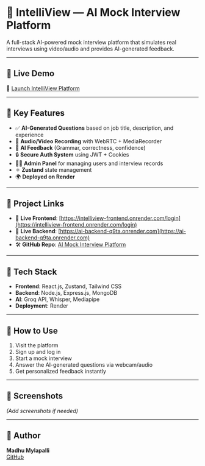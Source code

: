 # 💼 IntelliView — AI Mock Interview Platform

A full-stack AI-powered mock interview platform that simulates real interviews using video/audio and provides AI-generated feedback.

---

## 🚀 Live Demo

🔗 [Launch IntelliView Platform](https://intelliview-frontend.onrender.com/login)

---

## 🧠 Key Features

- ✅ **AI-Generated Questions** based on job title, description, and experience
- 🎤 **Audio/Video Recording** with WebRTC + MediaRecorder
- 🤖 **AI Feedback** (Grammar, correctness, confidence)
- 🔒 **Secure Auth System** using JWT + Cookies
- 👨‍💼 **Admin Panel** for managing users and interview records
- ⚛️ **Zustand** state management
- 🌍 **Deployed on Render**

---

## 📁 Project Links

- 🔗 **Live Frontend**: [https://intelliview-frontend.onrender.com/login](https://intelliview-frontend.onrender.com/login)
- 🔗 **Live Backend**: [https://ai-backend-q9ta.onrender.com](https://ai-backend-q9ta.onrender.com)
- 🛠️ **GitHub Repo**: [AI Mock Interview Platform](https://github.com/Madhuritgithub/AI-Mock-Interview-Platform)

---

## 🧰 Tech Stack

- **Frontend**: React.js, Zustand, Tailwind CSS
- **Backend**: Node.js, Express.js, MongoDB
- **AI**: Groq API, Whisper, Mediapipe
- **Deployment**: Render

---

## 🧪 How to Use

1. Visit the platform
2. Sign up and log in
3. Start a mock interview
4. Answer the AI-generated questions via webcam/audio
5. Get personalized feedback instantly

---

## 📸 Screenshots

*(Add screenshots if needed)*

---

## 📌 Author

**Madhu Mylapalli**  
[GitHub](https://github.com/Madhuritgithub)

